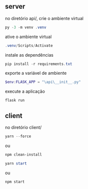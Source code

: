 ## server
no diretório api/, crie o ambiente virtual
```powershell
py -3 -m venv .venv
```

ative o ambiente virtual
```powershell
.venv/Scripts/Activate
```

instale as dependências 
```powershell
pip install -r requirements.txt
```

exporte a variável de ambiente
```powershell
$env:FLASK_APP = "\api\__init__.py"
```
execute a aplicação
```powershell
flask run
```
## client
no diretório client/
```powershell
yarn --force
```
ou 

```powershell
npm clean-install 
```

```powershell
yarn start
```

ou 

```powershell
npm start 
```
